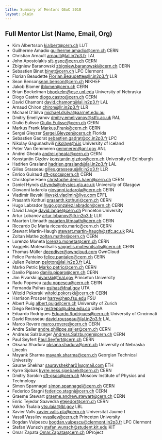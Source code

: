 ```yaml
---
title: Summary of Mentors GSoC 2018 
layout: plain
---
```


## Full Mentor List (Name, Email, Org)

* Kim Albertsson [kialbert@cern.ch](mailto:kialbert@cern.ch) LUT
* Guilherme Amadio [guilherme.amadio@cern.ch](mailto:guilherme.amadio@cern.ch) CERN
* Christian Arnault [arnault@lal.in2p3.fr](mailto:arnault@lal.in2p3.fr) LAL
* John Apostolakis [sft-gsoc@cern.ch](mailto:sft-gsoc@cern.ch) CERN
* Zbigniew Baranowski [zbigniew.baranowski@cern.ch](mailto:zbigniew.baranowski@cern.ch) CERN
* Sebastien Binet [binet@cern.ch](mailto:binet@cern.ch) LPC Clermont
* Florian Beaudette [Florian.Beaudette@llr.in2p3.fr](mailto:Florian.Beaudette@llr.in2p3.fr) LLR
* Sean Benson[sean.benson@cern.ch](mailto:sean.benson@cern.ch) NIKHEF
* Jakob Blomer [jblomer@cern.ch](mailto:jblomer@cern.ch) CERN
* Brian Bockelman [bbockelm@cse.unl.edu](mailto:bbockelm@cse.unl.edu) University of Nebraska
* Diogo Castro [diogo.castro@cern.ch](mailto:diogo.castro@cern.ch) CERN
* David Chamont [david.chamont@lal.in2p3.fr](mailto:david.chamont@lal.in2p3.fr) LAL
* Arnaud Chiron [chiron@llr.in2p3.fr](mailto:chiron@llr.in2p3.fr) LLR
* Michael D'Silva [michael.dsilva@aarnet.edu.au](mailto:michael.dsilva@aarnet.edu.au)
* Dmitry Emeliyanov [dmitry.emeliyanov@stfc.ac.uk](mailto:dmitry.emeliyanov@stfc.ac.uk) RAL
* Giulio Eulisse [Giulio.Eulisse@cern.ch](mailto:Giulio.Eulisse@cern.ch) CERN
* Markus Frank [Markus.Frank@cern.ch](mailto:Markus.Frank@cern.ch) CERN
* Sergei Gleyzer [Sergei.Gleyzer@cern.ch](mailto:Sergei.Gleyzer@cern.ch) Florida
* Sebastien Gadrat [sebastien.gadrat@cc.in2p3.fr](mailto:sebastien.gadrat@cc.in2p3.fr) LPC
* Nikolay Gagunashvili [nikolay@hi.is](mailto:nikolay@hi.is) University of Iceland
* Peter Van Gemmeren [gemmeren@anl.gov](mailto:gemmeren@anl.gov) ANL
* Andrei Gheata [andrei.gheata@cern.ch](mailto:andrei.gheata@cern.ch) CERN
* Konstantin Gizdov [konstantin.gizdov@cern.ch](mailto:konstantin.gizdov@cern.ch) University of Edinburgh
* Hadrien Grasland [hadrien.grasland@lal.in2p3.fr](mailto:hadrien.grasland@lal.in2p3.fr) LAL
* Gilles Grasseau [gilles.grasseau@llr.in2p3.fr](mailto:gilles.grasseau@llr.in2p3.fr) LLR
* Enrico Guiraud [sft-gsoc@cern.ch](mailto:sft-gsoc@cern.ch) CERN
* Christophe Haen [christophe.denis.haen@cern.ch](mailto:christophe.denis.haen@cern.ch) CERN
* Daniel Hynds [d.hynds@physics.gla.ac.uk](mailto:d.hynds@physics.gla.ac.uk) University of Glasgow
* Giovanni Iadarola [giovanni.iadarola@cern.ch](mailto:giovanni.iadarola@cern.ch) CERN
* Vladimir Ilievski [ilievski.vladimir@live.com](mailto:ilievski.vladimir@live.com) EPFL
* Prasanth Kothuri [prasanth.kothuri@cern.ch](mailto:prasanth.kothuri@cern.ch) CERN
* Hugo Labrador [hugo.gonzalez.labrador@cern.ch](mailto:hugo.gonzalez.labrador@cern.ch) CERN
* David Lange [david.lange@cern.ch](mailto:david.lange@cern.ch) Princeton University
* Artur Lobanov [artur.lobanov@llr.in2p3.fr](mailto:artur.lobanov@llr.in2p3.fr) LLR
* Maarten Litmaath [maarten.litmaath@cern.ch](mailto:maarten.litmaath@cern.ch) CERN
* Riccardo De Maria [riccardo.maric@cern.ch](mailto:riccardo.maric@cern.ch) CERN
* Stewart Martin-Haugh [stewart.martin-haugh@stfc.ac.uk](mailto:stewart.martin-haugh@stfc.ac.uk) RAL
* Zoltan Mathe [zoltan.mathe@cern.ch](mailto:zoltan.mathe@cern.ch) CERN
* Lorenzo Moneta [lorenzo.moneta@cern.ch](mailto:lorenzo.moneta@cern.ch) CERN
* Vaggelis Motesnitsalis [vaggelis.motesnitsalis@cern.ch](mailto:vaggelis.motesnitsalis@cern.ch) CERN
* Thomas Müller deepdiver@owncloud.com[](mailto:deepdiver@owncloud.com) OwnCloud
* Felice Pantaleo [felice.pantaleo@cern.ch](mailto:felice.pantaleo@cern.ch) CERN
* Julien Peloton [peloton@lal.in2p3.fr](mailto:peloton@lal.in2p3.fr) LAL
* Marko Petric [Marko.petric@cern.ch](mailto:marko.petric@cern.ch) CERN
* Danilo Piparo [danilo.piparo@cern.ch](mailto:danilo.piparo@cern.ch) CERN
* Jim Pivarski [pivarski@fnal.gov](mailto:pivarski@fnal.gov) Princeton University
* Radu Popescu [radu.popescu@cern.ch](mailto:radu.popescu@cern.ch) CERN
* Fernanda Psihas [psihas@fnal.gov](mailto:psihas@fnal.gov) UTA
* Witold Pokorski [witold.pokorski@cern.ch](mailto:witold.pokorski@cern.ch) CERN
* Harrison Prosper [harry@hep.fsu.edu](mailto:harry@hep.fsu.edu) FSU
* Albert Puig [albert.puig@cern.ch](mailto:albert.puig@cern.ch) University of Zurich
* Diego Restrepo [restrepo@udea.edu.co](mailto:restrepo@udea.edu.co) UdeA
* Eduardo Rodrigues [Eduardo.Rodrigues@cern.ch](Eduardo.Rodrigues@cern.ch) University of Cincinnati
* David Rousseau [david.rousseau@lal.in2p3.fr](mailto:david.rousseau@lal.in2p3.fr) LAL
* Marco Rovere [marco.rovere@cern.ch](mailto:marco.rovere@cern.ch) CERN
* Andre Sailer [andre.philippe.sailer@cern.ch](mailto:andre.philippe.sailer@cern.ch) CERN
* Andreas Salzburger [Andreas.Salzburger@cern.ch](mailto:Andreas.Salzburger@cern.ch) CERN
* Paul Seyfert [Paul.Seyfert@cern.ch](mailto:Paul.Seyfert@cern.ch) CERN
* Oksana Shadura [oksana.shadura@cern.ch](mailto:oksana.shadura@cern.ch) University of Nebraska Lincoln
* Mayank Sharma [mayank.sharma@cern.ch](mailto:mayank.sharma@cern.ch) Georgian Technical University
* Saurav Shekhar [sauravshekhar01@gmail.com](mailto:sauravshekhar01@gmail.com) ETH
* Kyrre Sjobak [kyrre.ness.sjoebaek@cern.ch](mailto:kyrre.ness.sjoebaek@cern.ch) CERN
* Dmitry Sorokin [sft-gsoc@cern.ch](mailto:sft-gsoc@cern.ch) Moscow Institute of Physics and Technology
* Simon Spannagel [simon.spannagel@cern.ch](mailto:simon.spannagel@cern.ch) CERN
* Federico Stagni [federico.stagni@cern.ch](mailto:federico.stagni@cern.ch) CERN
* Graeme Stewart [graeme.andrew.stewart@cern.ch](mailto:graeme.andrew.stewart@cern.ch) CERN
* Enric Tejedor Saavedra [etejedor@cern.ch](mailto:etejedor@cern.ch) CERN
* Vakho Tsulaia [vtsulaia@lbl.gov](mailto:vtsulaia@lbl.gov) LBL
* Xavier Valls [xavier.valls.pla@cern.ch](mailto:xavier.valls.pla@cern.ch) Universitat Jaume I
* Vassil Vassilev [vvasilev@cern.ch](mailto:vvasilev@cern.ch) Princeton University
* Bogdan Vulpescu [bogdan.vulpescu@clermont.in2p3.fr](mailto:bogdan.vulpescu@clermont.in2p3.fr) LPC Clermont
* Stefan Wunsch [stefan.wunsch@student.kit.edu](mailto:stefan.wunsch@student.kit.edu) KIT
* Omar Zapata [Omar.Zapata@cern.ch](mailto:Omar.Zapata@cern.ch) OProject
